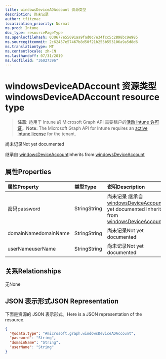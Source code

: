 ```yaml
---
title: windowsDeviceADAccount 资源类型
description: 尚未记录
author: tfitzmac
localization_priority: Normal
ms.prod: Intune
doc_type: resourcePageType
ms.openlocfilehash: 030677e55091aa9fad0c7e34fcc5c2898bc9e985
ms.sourcegitcommit: 2c62457e57467b8d50f21b255b553106a9a5d8d6
ms.translationtype: MT
ms.contentlocale: zh-CN
ms.lasthandoff: 07/31/2019
ms.locfileid: "36027396"
---
```

# <a name="windowsdeviceadaccount-resource-type"></a><span data-ttu-id="fa4cc-103">windowsDeviceADAccount 资源类型</span><span class="sxs-lookup"><span data-stu-id="fa4cc-103">windowsDeviceADAccount resource type</span></span>

> <span data-ttu-id="fa4cc-104">**注意:** 适用于 Intune 的 Microsoft Graph API 需要租户的[活动 Intune 许可证](https://go.microsoft.com/fwlink/?linkid=839381)。</span><span class="sxs-lookup"><span data-stu-id="fa4cc-104">**Note:** The Microsoft Graph API for Intune requires an [active Intune license](https://go.microsoft.com/fwlink/?linkid=839381) for the tenant.</span></span>

<span data-ttu-id="fa4cc-105">尚未记录</span><span class="sxs-lookup"><span data-stu-id="fa4cc-105">Not yet documented</span></span>


<span data-ttu-id="fa4cc-106">继承自 [windowsDeviceAccount](../resources/intune-devices-windowsdeviceaccount.md)</span><span class="sxs-lookup"><span data-stu-id="fa4cc-106">Inherits from [windowsDeviceAccount](../resources/intune-devices-windowsdeviceaccount.md)</span></span>

## <a name="properties"></a><span data-ttu-id="fa4cc-107">属性</span><span class="sxs-lookup"><span data-stu-id="fa4cc-107">Properties</span></span>
|<span data-ttu-id="fa4cc-108">属性</span><span class="sxs-lookup"><span data-stu-id="fa4cc-108">Property</span></span>|<span data-ttu-id="fa4cc-109">类型</span><span class="sxs-lookup"><span data-stu-id="fa4cc-109">Type</span></span>|<span data-ttu-id="fa4cc-110">说明</span><span class="sxs-lookup"><span data-stu-id="fa4cc-110">Description</span></span>|
|:---|:---|:---|
|<span data-ttu-id="fa4cc-111">密码</span><span class="sxs-lookup"><span data-stu-id="fa4cc-111">password</span></span>|<span data-ttu-id="fa4cc-112">String</span><span class="sxs-lookup"><span data-stu-id="fa4cc-112">String</span></span>|<span data-ttu-id="fa4cc-113">尚未记录 继承自 [windowsDeviceAccount](../resources/intune-devices-windowsdeviceaccount.md)</span><span class="sxs-lookup"><span data-stu-id="fa4cc-113">Not yet documented Inherited from [windowsDeviceAccount](../resources/intune-devices-windowsdeviceaccount.md)</span></span>|
|<span data-ttu-id="fa4cc-114">domainName</span><span class="sxs-lookup"><span data-stu-id="fa4cc-114">domainName</span></span>|<span data-ttu-id="fa4cc-115">String</span><span class="sxs-lookup"><span data-stu-id="fa4cc-115">String</span></span>|<span data-ttu-id="fa4cc-116">尚未记录</span><span class="sxs-lookup"><span data-stu-id="fa4cc-116">Not yet documented</span></span>|
|<span data-ttu-id="fa4cc-117">userName</span><span class="sxs-lookup"><span data-stu-id="fa4cc-117">userName</span></span>|<span data-ttu-id="fa4cc-118">String</span><span class="sxs-lookup"><span data-stu-id="fa4cc-118">String</span></span>|<span data-ttu-id="fa4cc-119">尚未记录</span><span class="sxs-lookup"><span data-stu-id="fa4cc-119">Not yet documented</span></span>|

## <a name="relationships"></a><span data-ttu-id="fa4cc-120">关系</span><span class="sxs-lookup"><span data-stu-id="fa4cc-120">Relationships</span></span>
<span data-ttu-id="fa4cc-121">无</span><span class="sxs-lookup"><span data-stu-id="fa4cc-121">None</span></span>

## <a name="json-representation"></a><span data-ttu-id="fa4cc-122">JSON 表示形式</span><span class="sxs-lookup"><span data-stu-id="fa4cc-122">JSON Representation</span></span>
<span data-ttu-id="fa4cc-123">下面是资源的 JSON 表示形式。</span><span class="sxs-lookup"><span data-stu-id="fa4cc-123">Here is a JSON representation of the resource.</span></span>
<!-- {
  "blockType": "resource",
  "@odata.type": "microsoft.graph.windowsDeviceADAccount"
}
-->
``` json
{
  "@odata.type": "#microsoft.graph.windowsDeviceADAccount",
  "password": "String",
  "domainName": "String",
  "userName": "String"
}
```



